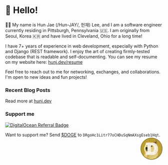 # :wave: Hello!

🙋‍♂️ My name is Hun Jae (/Hun-JAY/, 헌재) Lee, and I am a software engineer currently residing in Pittsburgh, Pennsylvania :us:. I am originally from Seoul, Korea :kr: and have lived in Cleveland, Ohio for a long time!

I have 7+ years of experience in web development, especially with Python and Django (REST framework). I enjoy the art of creating firmly-tested codebase that is readable and self-documenting. You can see my resume on my website here: [hunj.dev/resume](https://hunj.dev/resume)

Feel free to reach out to me for networking, exchanges, and collaborations. I'm open to new ideas and fun projects!

### Recent Blog Posts

Read more at [hunj.dev](https://hunj.dev)

### Support me

[![DigitalOcean Referral Badge](https://web-platforms.sfo2.cdn.digitaloceanspaces.com/WWW/Badge%201.svg)](https://www.digitalocean.com/?refcode=2088dd639895&utm_campaign=Referral_Invite&utm_medium=Referral_Program&utm_source=badge)

<div>
Want to support me? Send <a href="https://dogecoin.com/" target="_blank">$DOGE</a> to <code>DRgoHc1Litr77oCHDuSqNmAXsgEseb1Hqt</code>. <img src="img/dogecoin.png" align="right" width="72" height="72">
</div>
